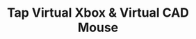 ---
title: Tap Virtual Xbox & Virtual CAD Mouse
created: 2020-06-09
tags: ['Machine Learning']
image: '/ACRL/cover.png'
summary: (WIP) a series of experimental interactive applications with Tap Strap 2
flags:
---